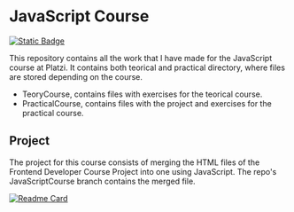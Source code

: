 # JavaScript Course

[![Static Badge](https://img.shields.io/badge/On-green?label=Website)](https://juanfeliperestrepobuitrago.github.io/FrontendDeveloperProject/)

This repository contains all the work that I have made for the JavaScript course at Platzi. It contains both teorical and practical directory, where files are stored depending on the course.

- TeoryCourse, contains files with exercises for the teorical course.
- PracticalCourse, contains files with the project and exercises for the practical course.

## Project

The project for this course consists of merging the HTML files of the Frontend Developer Course Project into one using JavaScript. The repo's JavaScriptCourse branch contains the merged file.

[![Readme Card](https://github-readme-stats.vercel.app/api/pin/?username=JuanFelipeRestrepoBuitrago&repo=FrontendDeveloperProject)](https://github.com/JuanFelipeRestrepoBuitrago/FrontendDeveloperProject/tree/JavaScriptCourse)
